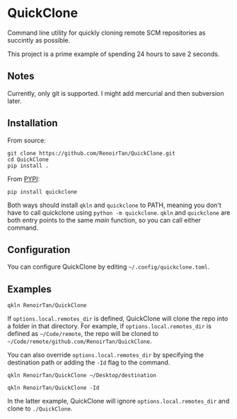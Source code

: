 # QuickClone
Command line utility for quickly cloning remote SCM repositories as succintly as possible.

This project is a prime example of spending 24 hours to save 2 seconds.

## Notes

Currently, only git is supported. I might add mercurial and then subversion
later.

## Installation

From source:

```shell
git clone https://github.com/RenoirTan/QuickClone.git
cd QuickClone
pip install .
```

From [PYPI](https://pypi.org):

```shell
pip install quickclone
```

Both ways should install `qkln` and `quickclone` to PATH, meaning you don't have
to call quickclone using `python -m quickclone`. `qkln` and `quickclone` are
both entry points to the same *main* function, so you can call either command.

## Configuration

You can configure QuickClone by editing `~/.config/quickclone.toml`.


## Examples

```shell
qkln RenoirTan/QuickClone
```

If `options.local.remotes_dir` is defined, QuickClone will clone the repo into
a folder in that directory. For example, if `options.local.remotes_dir` is
defined as `~/Code/remote`, the repo will be cloned to
`~/Code/remote/github.com/RenoirTan/QuickClone`.

You can also override `options.local.remotes_dir` by specifying the destination
path or adding the `-Id` flag to the command.

```shell
qkln RenoirTan/QuickClone ~/Desktop/destination
```

```shell
qkln RenoirTan/QuickClone -Id
```

In the latter example, QuickClone will ignore `options.local.remotes_dir` and
clone to `./QuickClone`.
